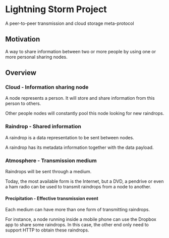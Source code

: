 # Lightning Storm Project

A peer-to-peer transmission and cloud storage meta-protocol

## Motivation

A way to share information between two or more people by using one or more personal sharing nodes.

## Overview

### Cloud - Information sharing node

A node represents a person. It will store and share information from this person to others.

Other people nodes will constantly pool this node looking for new raindrops.

### Raindrop - Shared information

A raindrop is a data representation to be sent between nodes.

A raindrop has its metadata information together with the data payload.

### Atmosphere - Transmission medium

Raindrops will be sent through a medium.

Today, the most available form is the Internet, but a DVD, a pendrive or even a ham radio can be used to transmit raindrops from a node to another.

#### Precipitation - Effective transmission event

Each medium can have more than one form of transmitting raindrops.

For instance, a node running inside a mobile phone can use the Dropbox app to share some raindrops. In this case, the other end only need to support HTTP to obtain these raindrops.
